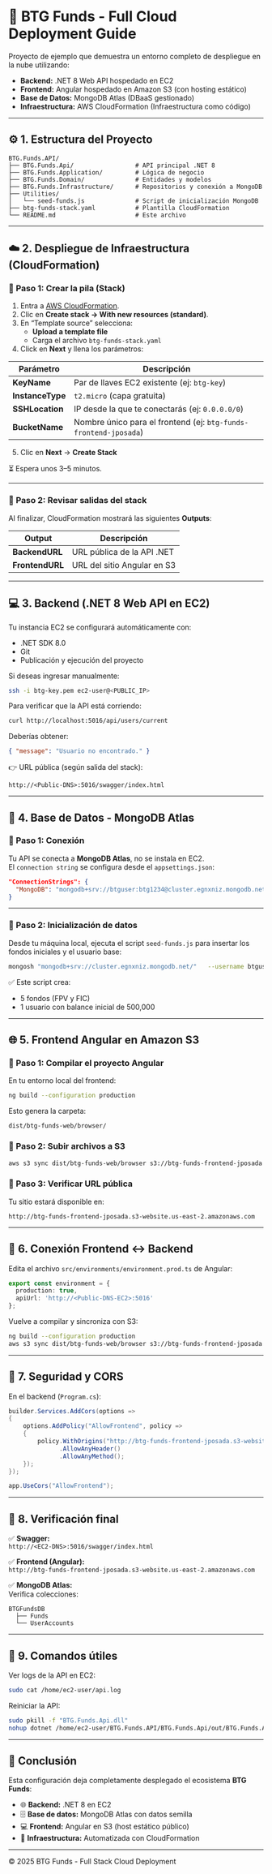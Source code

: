 # 🏦 BTG Funds - Full Cloud Deployment Guide

Proyecto de ejemplo que demuestra un entorno completo de despliegue en la nube utilizando:
- **Backend:** .NET 8 Web API hospedado en EC2  
- **Frontend:** Angular hospedado en Amazon S3 (con hosting estático)  
- **Base de Datos:** MongoDB Atlas (DBaaS gestionado)  
- **Infraestructura:** AWS CloudFormation (Infraestructura como código)

---

## ⚙️ 1. Estructura del Proyecto

```
BTG.Funds.API/
├── BTG.Funds.Api/                 # API principal .NET 8
├── BTG.Funds.Application/         # Lógica de negocio
├── BTG.Funds.Domain/              # Entidades y modelos
├── BTG.Funds.Infrastructure/      # Repositorios y conexión a MongoDB
├── Utilities/
│   └── seed-funds.js              # Script de inicialización MongoDB
├── btg-funds-stack.yaml           # Plantilla CloudFormation
└── README.md                      # Este archivo
```

---

## ☁️ 2. Despliegue de Infraestructura (CloudFormation)

### 🔹 Paso 1: Crear la pila (Stack)
1. Entra a [AWS CloudFormation](https://console.aws.amazon.com/cloudformation/home).
2. Clic en **Create stack → With new resources (standard)**.
3. En “Template source” selecciona:
   - **Upload a template file**
   - Carga el archivo `btg-funds-stack.yaml`
4. Click en **Next** y llena los parámetros:

| Parámetro | Descripción |
|------------|-------------|
| **KeyName** | Par de llaves EC2 existente (ej: `btg-key`) |
| **InstanceType** | `t2.micro` (capa gratuita) |
| **SSHLocation** | IP desde la que te conectarás (ej: `0.0.0.0/0`) |
| **BucketName** | Nombre único para el frontend (ej: `btg-funds-frontend-jposada`) |

5. Clic en **Next** → **Create Stack**

⏳ Espera unos 3–5 minutos.

---

### 🔹 Paso 2: Revisar salidas del stack
Al finalizar, CloudFormation mostrará las siguientes **Outputs**:

| Output | Descripción |
|---------|-------------|
| **BackendURL** | URL pública de la API .NET |
| **FrontendURL** | URL del sitio Angular en S3 |

---

## 💻 3. Backend (.NET 8 Web API en EC2)

Tu instancia EC2 se configurará automáticamente con:
- .NET SDK 8.0
- Git
- Publicación y ejecución del proyecto

Si deseas ingresar manualmente:

```bash
ssh -i btg-key.pem ec2-user@<PUBLIC_IP>
```

Para verificar que la API está corriendo:
```bash
curl http://localhost:5016/api/users/current
```

Deberías obtener:
```json
{ "message": "Usuario no encontrado." }
```

👉 URL pública (según salida del stack):
```
http://<Public-DNS>:5016/swagger/index.html
```

---

## 🍃 4. Base de Datos - MongoDB Atlas

### 🔹 Paso 1: Conexión
Tu API se conecta a **MongoDB Atlas**, no se instala en EC2.  
El `connection string` se configura desde el `appsettings.json`:

```json
"ConnectionStrings": {
  "MongoDB": "mongodb+srv://btguser:btg1234@cluster.egnxniz.mongodb.net/BTGFundsDB"
}
```

---

### 🔹 Paso 2: Inicialización de datos

Desde tu máquina local, ejecuta el script `seed-funds.js` para insertar los fondos iniciales y el usuario base:

```bash
mongosh "mongodb+srv://cluster.egnxniz.mongodb.net/"   --username btguser --password btg1234   < Utilities/seed-funds.js
```

✅ Este script crea:
- 5 fondos (FPV y FIC)
- 1 usuario con balance inicial de 500,000

---

## 🌐 5. Frontend Angular en Amazon S3

### 🔹 Paso 1: Compilar el proyecto Angular
En tu entorno local del frontend:
```bash
ng build --configuration production
```

Esto genera la carpeta:
```
dist/btg-funds-web/browser/
```

### 🔹 Paso 2: Subir archivos a S3
```bash
aws s3 sync dist/btg-funds-web/browser s3://btg-funds-frontend-jposada --delete
```

### 🔹 Paso 3: Verificar URL pública
Tu sitio estará disponible en:
```
http://btg-funds-frontend-jposada.s3-website.us-east-2.amazonaws.com
```

---

## 🔄 6. Conexión Frontend ↔ Backend

Edita el archivo `src/environments/environment.prod.ts` de Angular:

```typescript
export const environment = {
  production: true,
  apiUrl: 'http://<Public-DNS-EC2>:5016'
};
```

Vuelve a compilar y sincroniza con S3:
```bash
ng build --configuration production
aws s3 sync dist/btg-funds-web/browser s3://btg-funds-frontend-jposada --delete
```

---

## 🔐 7. Seguridad y CORS

En el backend (`Program.cs`):

```csharp
builder.Services.AddCors(options =>
{
    options.AddPolicy("AllowFrontend", policy =>
    {
        policy.WithOrigins("http://btg-funds-frontend-jposada.s3-website.us-east-2.amazonaws.com")
              .AllowAnyHeader()
              .AllowAnyMethod();
    });
});

app.UseCors("AllowFrontend");
```

---

## 🧩 8. Verificación final

✅ **Swagger:**  
`http://<EC2-DNS>:5016/swagger/index.html`

✅ **Frontend (Angular):**  
`http://btg-funds-frontend-jposada.s3-website.us-east-2.amazonaws.com`

✅ **MongoDB Atlas:**  
Verifica colecciones:
```
BTGFundsDB
  ├── Funds
  └── UserAccounts
```

---

## 🧰 9. Comandos útiles

Ver logs de la API en EC2:
```bash
sudo cat /home/ec2-user/api.log
```

Reiniciar la API:
```bash
sudo pkill -f "BTG.Funds.Api.dll"
nohup dotnet /home/ec2-user/BTG.Funds.API/BTG.Funds.Api/out/BTG.Funds.Api.dll --urls "http://0.0.0.0:5016" &
```

---

## 🏁 Conclusión

Esta configuración deja completamente desplegado el ecosistema **BTG Funds**:
- 🌐 **Backend:** .NET 8 en EC2  
- 🗄️ **Base de datos:** MongoDB Atlas con datos semilla  
- 💻 **Frontend:** Angular en S3 (host estático público)  
- 🧱 **Infraestructura:** Automatizada con CloudFormation  

---

© 2025 BTG Funds - Full Stack Cloud Deployment
